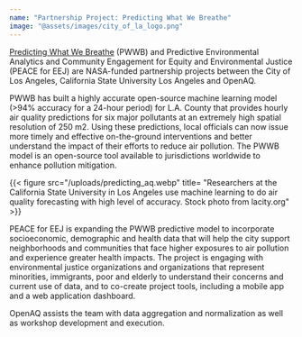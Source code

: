 ```yaml
---
name: "Partnership Project: Predicting What We Breathe"
image: "@assets/images/city_of_la_logo.png"
---
```


[Predicting What We Breathe](https://airquality.lacity.org/) (PWWB) and Predictive Environmental Analytics and Community Engagement for Equity and Environmental Justice (PEACE for EEJ) are NASA-funded partnership projects between the City of Los Angeles, California State University Los Angeles and OpenAQ.

PWWB has built a highly accurate open-source machine learning model (>94% accuracy for a 24-hour period) for L.A. County that provides hourly air quality predictions for six major pollutants at an extremely high spatial resolution of 250 m2. Using these predictions, local officials can now issue more timely and effective on-the-ground interventions and better understand the impact of their efforts to reduce air pollution. The PWWB model is an open-source tool available to jurisdictions worldwide to enhance pollution mitigation.

{{< figure src="/uploads/predicting_aq.webp" title= "Researchers at the California State University in Los Angeles use machine learning to do air quality forecasting with high level of accuracy. Stock photo from lacity.org" >}}

PEACE for EEJ is expanding the PWWB predictive model to incorporate socioeconomic, demographic and health data that will help the city support neighborhoods and communities that face higher exposures to air pollution and experience greater health impacts. The project is engaging with environmental justice organizations and organizations that represent minorities, immigrants, poor and elderly to understand their concerns and current use of data, and to co-create project tools, including a mobile app and a web application dashboard.

OpenAQ assists the team with data aggregation and normalization as well as workshop development and execution.
